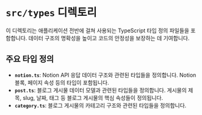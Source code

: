 # `src/types` 디렉토리

이 디렉토리는 애플리케이션 전반에 걸쳐 사용되는 TypeScript 타입 정의 파일들을 포함합니다. 데이터 구조의 명확성을 높이고 코드의 안정성을 보장하는 데 기여합니다.

## 주요 타입 정의

*   **`notion.ts`**: Notion API 응답 데이터 구조와 관련된 타입들을 정의합니다. Notion 블록, 페이지 속성 등의 타입이 포함됩니다.
*   **`post.ts`**: 블로그 게시물 데이터 모델과 관련된 타입들을 정의합니다. 게시물의 제목, slug, 날짜, 태그 등 블로그 게시물의 핵심 속성들이 정의됩니다.
*   **`category.ts`**: 블로그 게시물의 카테고리 구조와 관련된 타입들을 정의합니다.
